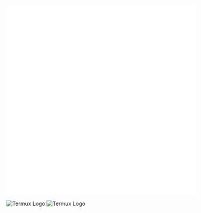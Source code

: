 <div align="center">
    <picture>
        <source media="(prefers-color-scheme: dark)" srcset="https://raw.githubusercontent.com/mohammadzainabbas/gitzap/dev/assets/logo_dark.png">
        <source media="(prefers-color-scheme: light)" srcset="https://raw.githubusercontent.com/mohammadzainabbas/gitzap/dev/assets/logo_light.png">
        <img alt="GitZap Icon" src="https://raw.githubusercontent.com/mohammadzainabbas/gitzap/dev/assets/logo_light.png">
</picture>
</div>

![Termux Logo](https://user-images.githubusercontent.com/72879799/153904003-d7dee710-6552-4d23-a803-7a9a0ba67d92.png#gh-dark-mode-only)
![Termux Logo](https://user-images.githubusercontent.com/72879799/153904095-9d78a019-8495-4035-8174-e3da8e4dd66b.png#gh-light-mode-only)
